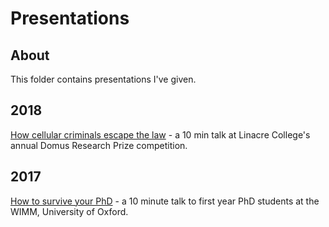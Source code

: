 # Presentations

## About
This folder contains presentations I've given.

## 2018
[How cellular criminals escape the law](https://github.com/mbarnkob/presentations/blob/master/2018/2018-Domus-Research-Prize.pdf) - a 10 min talk at Linacre College's annual Domus Research Prize competition.

## 2017
[How to survive your PhD](https://github.com/mbarnkob/presentations/blob/master/2017/2017-10-26%20-%20Mike%20Barnkob%20-%20How%20to%20survive%20a%20phd.pdf) - a 10 minute talk to first year PhD students at the WIMM, University of Oxford.
